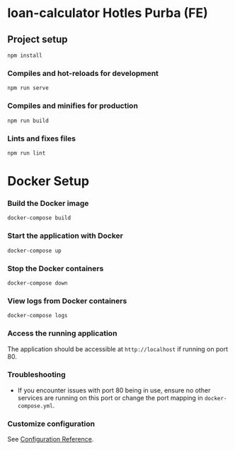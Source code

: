 # loan-calculator Hotles Purba (FE)

## Project setup
```
npm install
```

### Compiles and hot-reloads for development
```
npm run serve
```

### Compiles and minifies for production
```
npm run build
```

### Lints and fixes files
```
npm run lint
```

# Docker Setup

### Build the Docker image

```
docker-compose build
```


### Start the application with Docker

```
docker-compose up
```


### Stop the Docker containers


```
docker-compose down
```


### View logs from Docker containers


```
docker-compose logs
```

### Access the running application
The application should be accessible at `http://localhost` if running on port 80.

### Troubleshooting
- If you encounter issues with port 80 being in use, ensure no other services are running on this port or change the port mapping in `docker-compose.yml`.


### Customize configuration
See [Configuration Reference](https://cli.vuejs.org/config/).
